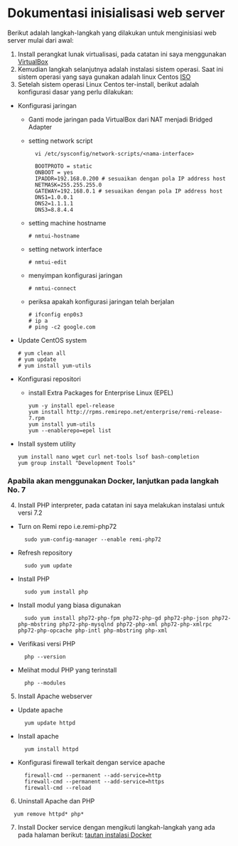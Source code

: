 # Dokumentasi inisialisasi web server
Berikut adalah langkah-langkah yang dilakukan untuk menginisiasi web server mulai dari awal:
1. Install perangkat lunak virtualisasi, pada catatan ini saya menggunakan [VirtualBox](https://www.virtualbox.org/)
2. Kemudian langkah selanjutnya adalah instalasi sistem operasi. Saat ini sistem operasi yang saya gunakan adalah linux Centos [ISO](http://isoredirect.centos.org/centos/7/isos/x86_64/)
3. Setelah sistem operasi Linux Centos ter-install, berikut adalah konfigurasi dasar yang perlu dilakukan:
  - Konfigurasi jaringan
      - Ganti mode jaringan pada VirtualBox dari NAT menjadi Bridged Adapter
      - setting network script
          ```
            vi /etc/sysconfig/network-scripts/<nama-interface>
          ```
     
          ```
            BOOTPROTO = static
            ONBOOT = yes
            IPADDR=192.168.0.200 # sesuaikan dengan pola IP address host
            NETMASK=255.255.255.0
            GATEWAY=192.168.0.1 # sesuaikan dengan pola IP address host
            DNS1=1.0.0.1
            DNS2=1.1.1.1
            DNS3=8.8.4.4 
          ```
    - setting machine hostname
        ```
        # nmtui-hostname
        ```
    - setting network interface
        ```
        # nmtui-edit
        ```
    - menyimpan konfigurasi jaringan
        ```
        # nmtui-connect
        ```
    - periksa apakah konfigurasi jaringan telah berjalan
        ```
        # ifconfig enp0s3
        # ip a
        # ping -c2 google.com
        ```
  - Update CentOS system 
      ```
      # yum clean all
      # yum update
      # yum install yum-utils
      ```

  - Konfigurasi repositori
      - install Extra Packages for Enterprise Linux (EPEL)
        ```
        yum -y install epel-release
        yum install http://rpms.remirepo.net/enterprise/remi-release-7.rpm
        yum install yum-utils
        yum --enablerepo=epel list
        ```

  - Install system utility
    ```
    yum install nano wget curl net-tools lsof bash-completion
    yum group install "Development Tools"
    ```

### Apabila akan menggunakan Docker, lanjutkan pada langkah No. 7


4. Install PHP interpreter, pada catatan ini saya melakukan instalasi untuk versi 7.2
  - Turn on Remi repo i.e.remi-php72
    ```
      sudo yum-config-manager --enable remi-php72
    ```
  - Refresh repository
    ```
      sudo yum update
    ```
  - Install PHP
    ```
      sudo yum install php
    ```
  - Install modul yang biasa digunakan
    ```
      sudo yum install php72-php-fpm php72-php-gd php72-php-json php72-php-mbstring php72-php-mysqlnd php72-php-xml php72-php-xmlrpc php72-php-opcache php-intl php-mbstring php-xml 
    ```
  - Verifikasi versi PHP
    ```
      php --version
    ```
  - Melihat modul PHP yang terinstall
    ```
      php --modules
    ```
5. Install Apache webserver
  - Update apache
      ```
        yum update httpd
      ```
  - Install apache
      ```
        yum install httpd
      ```
  - Konfigurasi firewall terkait dengan service apache
      ```
        firewall-cmd --permanent --add-service=http
        firewall-cmd --permanent --add-service=https
        firewall-cmd --reload
      ```
6. Uninstall Apache dan PHP
  ```
    yum remove httpd* php*
  ```
7. Install Docker service dengan mengikuti langkah-langkah yang ada pada halaman berikut: [tautan instalasi Docker](https://github.com/rizalespe/Catatan-Docker/blob/master/Instalasi-Docker.md) 
